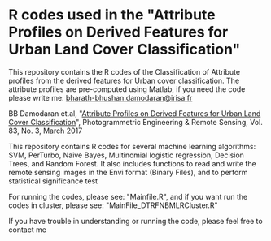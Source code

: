 # R codes used in the "Attribute Profiles on Derived Features for Urban Land Cover Classification"
This repository contains the R codes of the Classification of Attribute profiles from the derived features for Urban cover classification.  The attribute profiles are pre-computed using Matlab, if you need the code please write me: bharath-bhushan.damodaran@irisa.fr


BB Damodaran et.al, "[Attribute Profiles on Derived Features for
Urban Land Cover Classification](http://people.irisa.fr/Sebastien.Lefevre/publis/pers2017.pdf)", Photogrammetric Engineering & Remote Sensing, Vol. 83, No. 3, March 2017

This repository contains R codes for several machine learning algorithms: SVM, PerTurbo, Naive Bayes, Multinomial logistic regression, Decision Trees, and Random Forest. It also includes functions to read and write the remote sensing images in the Envi format (Binary Files), and to perform statistical significance test

For running the codes, please see: "Mainfile.R", and if you want run the codes in cluster, please see: "MainFile_DTRFNBMLRCluster.R"

If you have trouble in understanding or running the code, please feel free to contact me

